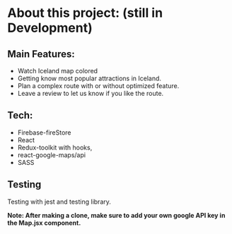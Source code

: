 # About this project: (still in Development)

## Main Features:
- Watch Iceland map colored 
- Getting know most popular attractions in Iceland.
- Plan a complex route with or without optimized feature.
- Leave a review to let us know if you like the route.
## Tech:

- Firebase-fireStore
- React
- Redux-toolkit with hooks,
- react-google-maps/api
- SASS


## Testing
Testing with jest and testing library.

**Note: After making a clone, make sure to add your own google API key in the Map.jsx component.**

